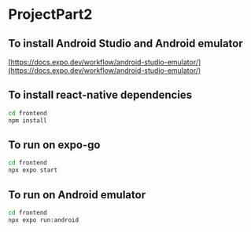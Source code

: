 # ProjectPart2
## To install Android Studio and Android emulator
[https://docs.expo.dev/workflow/android-studio-emulator/](https://docs.expo.dev/workflow/android-studio-emulator/)
## To install react-native dependencies

```bash
cd frontend
npm install
```
## To run on expo-go

```bash
cd frontend
npx expo start
```
## To run on Android emulator

```bash
cd frontend
npx expo run:android
```
